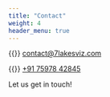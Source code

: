 ```yaml
---
title: "Contact"
weight: 4
header_menu: true
---
```



{{<icon class="fa fa-envelope">}}&nbsp;[contact@7lakesviz.com](mailto:contact@7lakesviz.com)

{{<icon class="fa fa-phone">}}&nbsp;[+91 75978 42845](tel:+917597842845)

Let us get in touch!
